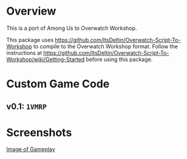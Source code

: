 # Overview

This is a port of Among Us to Overwatch Workshop.

This package uses https://github.com/ItsDeltin/Overwatch-Script-To-Workshop to compile to the Overwatch Workshop format.
Follow the instructions at https://github.com/ItsDeltin/Overwatch-Script-To-Workshop/wiki/Getting-Started before using this package.

# Custom Game Code

## v0.1: `1VMRP`

# Screenshots

[Image of Gameplay](https://hoane.github.io/images/Among-Us-Overwatch.png)